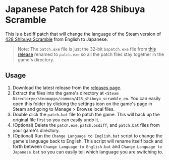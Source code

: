 # Japanese Patch for 428 Shibuya Scramble

This is a bsdiff patch that will change the language of the Steam version of [428 Shibuya Scramble](https://store.steampowered.com/app/648580/428_Shibuya_Scramble/) from English to Japanese.

> Note: The `patch.exe` file is just the 32-bit `bspatch.exe` file from [this release](https://github.com/reitowo/bsdiff-win/releases/tag/v4.3) renamed to `patch.exe` so all the patch files stay together in the game's directory.

## Usage

1. Download the latest release from the [releases page](https://github.com/blacktide082/428-shibuya-scramble-japanese-patch/releases).
2. Extract the files into the game's directory at `<Steam Directory>/steamapps/common/428_shibuya_scramble_en`. You can easily open this folder by clicking the settings icon on the game's page in Steam and going to Manage > Browse local files.
3. Double click the `patch.bat` file to patch the game. This will back up the original file first so you can easily undo it.
4. (Optional) Delete the `patch.exe`, `patch.bsdiff`, and `patch.bat` files from your game's directory.
5. (Optional) Run the `Change Language to English.bat` script to change the game's language back to English. This script will rename itself back and forth between `Change Language to English.bat` and `Change Language to Japanese.bat` so you can easily tell which language you are switching to.
